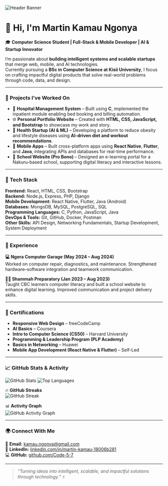 ![Header Banner](banner.png)

# 👋 Hi, I'm Martin Kamau Ngonya

🎓 **Computer Science Student | Full-Stack & Mobile Developer | AI & Startup Innovator**

I’m passionate about **building intelligent systems and scalable startups** that merge web, mobile, and AI technologies.  
Currently pursuing a **BSc in Computer Science at Kisii University**, I focus on crafting impactful digital products that solve real-world problems through code, data, and design.

---

### 🚀 Projects I’ve Worked On

- 🏥 **Hospital Management System** – Built using **C**, implemented the inpatient module enabling bed booking and billing automation.  
- 🌐 **Personal Portfolio Website** – Created with **HTML, CSS, JavaScript, and Bootstrap** to showcase my work and story.  
- 💪 **Health Startup (AI & ML)** – Developing a platform to reduce obesity and lifestyle diseases using **AI-driven diet and workout recommendations**.  
- 📱 **Mobile Apps** – Built cross-platform apps using **React Native**, **Flutter**, and **Java**, integrating APIs and databases for real-time performance.  
- 🏫 **School Website (Pro Bono)** – Designed an e-learning portal for a Nakuru-based school, supporting digital literacy and interactive lessons.

---

### 🧠 Tech Stack

**Frontend:** React, HTML, CSS, Bootstrap  
**Backend:** Node.js, Express, PHP, Django  
**Mobile Development:** React Native, Flutter, Java (Android)  
**Databases:** MongoDB, MySQL, PostgreSQL, SQL  
**Programming Languages:** C, Python, JavaScript, Java  
**DevOps & Tools:** Git, GitHub, Docker, Postman  
**Other Skills:** API Design, Networking Fundamentals, Startup Development, System Deployment  

---

### 🏢 Experience

**💻 Ngera Computer Garage (May 2024 – Aug 2024)**  
Worked on computer repair, diagnostics, and maintenance. Strengthened hardware–software integration and teamwork communication.

**👨‍🏫 Shammah Preparatory (Jan 2023 – Aug 2023)**  
Taught CBC learners computer literacy and built a school website to enhance digital learning. Improved communication and project delivery skills.

---

### 🏅 Certifications

- **Responsive Web Design** – freeCodeCamp  
- **AI Basics** – Coursera  
- **Intro to Computer Science (CS50)** – Harvard University  
- **Programming & Leadership Program (PLP Academy)**  
- **Basics in Networking** – Huawei  
- **Mobile App Development (React Native & Flutter)** – Self-Led  

---

### 📈 GitHub Stats & Activity

![GitHub Stats](https://github-readme-stats.vercel.app/api?username=Code-5-7&show_icons=true&theme=tokyonight)
![Top Languages](https://github-readme-stats.vercel.app/api/top-langs/?username=Code-5-7&layout=compact&theme=tokyonight)

🔥 **GitHub Streaks**  
![GitHub Streak](https://github-readme-streak-stats.herokuapp.com/?user=Code-5-7&theme=tokyonight)

📊 **Activity Graph**  
![GitHub Activity Graph](https://github-readme-activity-graph.vercel.app/graph?username=Code-5-7&theme=tokyo-night)

---

### 🌍 Connect With Me

📧 **Email:** [kamau.ngonya@gmail.com](mailto:kamau.ngonya@gmail.com)  
💼 **LinkedIn:** [linkedin.com/in/martin-kamau-18006b281](https://www.linkedin.com/in/martin-kamau-18006b281)  
💻 **GitHub:** [github.com/Code-5-7](https://github.com/Code-5-7)

---

> _“Turning ideas into intelligent, scalable, and impactful solutions through technology.”_ ⚡
